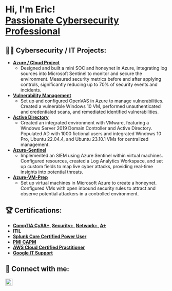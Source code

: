 <h1>Hi, I'm Eric! <br/> <a href="https://www.linkedin.com/in/eric-quang/"> Passionate Cybersecurity Professional</a>

<h2>👨‍💻 Cybersecurity / IT Projects:</h2>

- <b>[Azure / Cloud Project](https://github.com/EricJr69/Azure-SOC-Honeynet)</b>
  - Designed and built a mini SOC and honeynet in Azure, integrating log sources into Microsoft Sentinel to monitor and secure the environment. Measured security metrics before and after applying controls, significantly reducing up to 70% of security events and incidents.
- <b>[Vulnerability Management](https://github.com/EricJr69/Vulnerability-Management)</b>
  - Set up and configured OpenVAS in Azure to manage vulnerabilities. Created a vulnerable Windows 10 VM, performed unauthenticated and credentialed scans, and remediated identified vulnerabilities.
- <b>[Active Directory](https://github.com/EricJr69/Active-Directory)</b>
  - Created an integrated environment with VMware, featuring a Windows Server 2019 Domain Controller and Active Directory. Populated AD with 1000 fictional users and integrated Windows 10 Pro, Ubuntu 22.04.4, and Ubuntu 23.10.1 VMs for centralized management.
- <b>[Azure-Sentinel](https://github.com/EricJr69/Azure-Sentinel)</b>
  - Implemented an SIEM using Azure Sentinel within virtual machines. Configured resources, created a Log Analytics Workspace, and set up custom fields to map live cyber attacks, providing real-time insights into potential threats.
- <b>[Azure-VM-Prep](https://github.com/EricJr69/Azure-VM-Prep)</b>
  - Set up virtual machines in Microsoft Azure to create a honeynet. Configured VMs with open inbound security rules to attract and observe potential attackers in a controlled environment.

<h2>🏆 Certifications:</h2>

- <b>[CompTIA CySA+](https://www.credly.com/badges/9aacb1af-7af8-460c-91ae-0637b0d3ec97/public_url), [Security+](https://www.credly.com/badges/40997b1d-3906-4b8b-82b3-33766a867c60/public_url), [Network+](https://www.credly.com/badges/fa50d266-0820-42c1-8c6a-94c1422797ed/public_url), [A+](https://www.credly.com/badges/eff193c7-9550-44b4-bee6-60ca7fbf267f/public_url)</b>
- <b>ITIL</b>
- <b>[Splunk Core Certified Power User](https://www.credly.com/badges/9ab3e790-9d88-4a37-9ff8-ceceff98b2c9/public_url)</b>
- <b>[PMI CAPM](https://www.credly.com/badges/e01dd471-a7c4-4c20-8866-82da866e3254/public_url)</b>
- <b>[AWS Cloud Certified Practitioner](https://www.credly.com/badges/669ee1ac-53c2-4cd7-84a1-69cecec88dde/public_url)</b>
- <b>[Google IT Support](https://www.credly.com/badges/ebe439f3-f532-4e7a-8988-048382d6c4bb/linked_in_profile)</b> 

<h2> 🤳 Connect with me:</h2>

[<img align="left" alt="JoshMadakor | LinkedIn" width="22px" src="https://cdn.jsdelivr.net/npm/simple-icons@v3/icons/linkedin.svg" />][linkedin]

[linkedin]: https://linkedin.com/in/eric-quang
